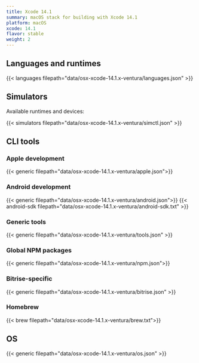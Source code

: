 ```yaml
---
title: Xcode 14.1
summary: macOS stack for building with Xcode 14.1
platform: macOS
xcode: 14.1
flavor: stable
weight: 2
---
```


## Languages and runtimes

{{< languages filepath="data/osx-xcode-14.1.x-ventura/languages.json" >}}

## Simulators

Available runtimes and devices:

{{< simulators filepath="data/osx-xcode-14.1.x-ventura/simctl.json" >}}

## CLI tools

### Apple development

{{< generic filepath="data/osx-xcode-14.1.x-ventura/apple.json">}}

### Android development

{{< generic filepath="data/osx-xcode-14.1.x-ventura/android.json">}}
{{< android-sdk filepath="data/osx-xcode-14.1.x-ventura/android-sdk.txt" >}}

### Generic tools

{{< generic filepath="data/osx-xcode-14.1.x-ventura/tools.json" >}}

### Global NPM packages

{{< generic filepath="data/osx-xcode-14.1.x-ventura/npm.json">}}

### Bitrise-specific

{{< generic filepath="data/osx-xcode-14.1.x-ventura/bitrise.json" >}}

### Homebrew

{{< brew filepath="data/osx-xcode-14.1.x-ventura/brew.txt">}}

## OS

{{< generic filepath="data/osx-xcode-14.1.x-ventura/os.json" >}}
